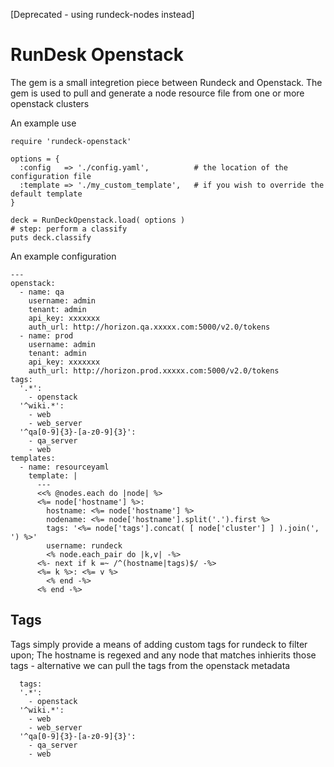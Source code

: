 [Deprecated - using rundeck-nodes instead]


RunDesk Openstack
=================

The gem is a small integretion piece between Rundeck and Openstack. The gem is used to pull and generate a node resource file from one or more openstack clusters

An example use

    require 'rundeck-openstack'
    
    options = {
      :config   => './config.yaml',          # the location of the configuration file
      :template => './my_custom_template',   # if you wish to override the default template
    }
    
    deck = RunDeckOpenstack.load( options )
    # step: perform a classify
    puts deck.classify
    

An example configuration

    ---
    openstack:
      - name: qa
        username: admin
        tenant: admin
        api_key: xxxxxxx
        auth_url: http://horizon.qa.xxxxx.com:5000/v2.0/tokens 
      - name: prod
        username: admin
        tenant: admin
        api_key: xxxxxxx
        auth_url: http://horizon.prod.xxxxx.com:5000/v2.0/tokens 
    tags:
      '.*':
        - openstack
      '^wiki.*': 
        - web 
        - web_server
      '^qa[0-9]{3}-[a-z0-9]{3}':
        - qa_server
        - web
    templates:
      - name: resourceyaml
        template: |
          ---
          <<% @nodes.each do |node| %>
          <%= node['hostname'] %>:
            hostname: <%= node['hostname'] %>
            nodename: <%= node['hostname'].split('.').first %> 
            tags: '<%= node['tags'].concat( [ node['cluster'] ] ).join(', ') %>'
            username: rundeck 
            <% node.each_pair do |k,v| -%>
          <%- next if k =~ /^(hostname|tags)$/ -%>
          <%= k %>: <%= v %>
            <% end -%>
          <% end -%>

Tags
----

Tags simply provide a means of adding custom tags for rundeck to filter upon; The hostname is regexed and any node that matches inhierits those tags - alternative we can pull the tags from the openstack metadata

      tags:
      '.*':
        - openstack
      '^wiki.*': 
        - web 
        - web_server
      '^qa[0-9]{3}-[a-z0-9]{3}':
        - qa_server
        - web

